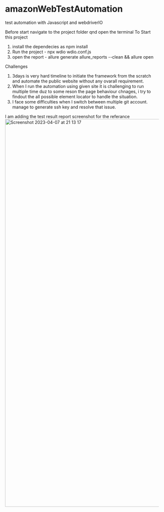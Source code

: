 # amazonWebTestAutomation
test automation with Javascript and webdriverIO

Before start navigate to the project folder qnd open the terminal
To Start this project 
1. install the dependecies as npm install
2. Run the project - npx wdio wdio.conf.js
3. open the report - allure generate allure_reports --clean  && allure open  

Challenges
1. 3days is very hard timeline to initiate the framework from the scratch and automate the public website without any ovarall requirement.
2. When I run the automation using given site it is challenging to run multiple time duz to some reson the page behaviour chnages, i try to findout the all possible element locator to handle the situation.
3. I face some difficulties when I switch between multiple git account. manage to generate ssh key and resolve that issue.

I am adding the test result report screenshot for the referance
<img width="1271" alt="Screenshot 2023-04-07 at 21 13 17" src="https://user-images.githubusercontent.com/17401599/230638208-ea84f74d-d4f6-4b4a-ba9d-70a56ba4d190.png">
